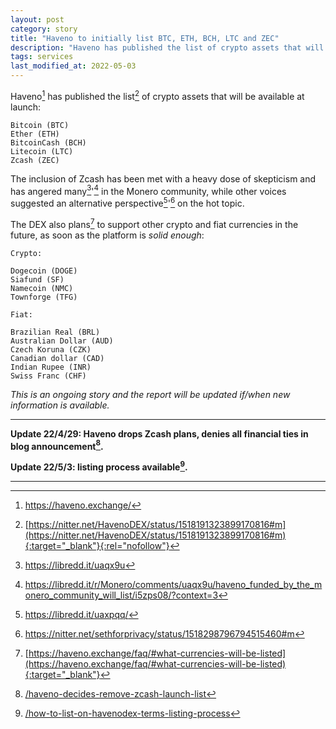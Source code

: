 ```yaml
---
layout: post
category: story
title: "Haveno to initially list BTC, ETH, BCH, LTC and ZEC"
description: "Haveno has published the list of crypto assets that will be available at launch."
tags: services
last_modified_at: 2022-05-03
---
```


Haveno[^1] has published the list[^2] of crypto assets that will be available at launch:

```
Bitcoin (BTC)
Ether (ETH)
BitcoinCash (BCH)
Litecoin (LTC)
Zcash (ZEC)
```

The inclusion of Zcash has been met with a heavy dose of skepticism and has angered many[^3]'[^4] in the Monero community, while other voices suggested an alternative perspective[^5]'[^6] on the hot topic.

The DEX also plans[^7] to support other crypto and fiat currencies in the future, as soon as the platform is *solid enough*: 

```
Crypto:

Dogecoin (DOGE) 	
Siafund (SF) 	
Namecoin (NMC) 	
Townforge (TFG) 	

Fiat: 

Brazilian Real (BRL)
Australian Dollar (AUD)
Czech Koruna (CZK)
Canadian dollar (CAD)
Indian Rupee (INR)
Swiss Franc (CHF)
```

*This is an ongoing story and the report will be updated if/when new information is available.*

---

**Update 22/4/29: Haveno drops Zcash plans, denies all financial ties in blog announcement[^8].**

**Update 22/5/3: listing process available[^9].**

---

[^1]: https://haveno.exchange/
[^2]: [https://nitter.net/HavenoDEX/status/1518191323899170816#m](https://nitter.net/HavenoDEX/status/1518191323899170816#m){:target="_blank"}{:rel="nofollow"}
[^3]: https://libredd.it/uaqx9u
[^4]: https://libredd.it/r/Monero/comments/uaqx9u/haveno_funded_by_the_monero_community_will_list/i5zps08/?context=3
[^5]: https://libredd.it/uaxpqq/
[^6]: https://nitter.net/sethforprivacy/status/1518298796794515460#m
[^7]: [https://haveno.exchange/faq/#what-currencies-will-be-listed](https://haveno.exchange/faq/#what-currencies-will-be-listed){:target="_blank"}
[^8]: [/haveno-decides-remove-zcash-launch-list](/haveno-decides-remove-zcash-launch-list)
[^9]: [/how-to-list-on-havenodex-terms-listing-process](/how-to-list-on-havenodex-terms-listing-process)
